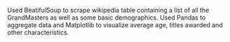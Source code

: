 Used BeatifulSoup to scrape wikipedia table containing a list of all the GrandMasters as well as some basic demographics.
Used Pandas to aggregate data and Matplotlib to visualize average age, titles awarded and other characteristics. 